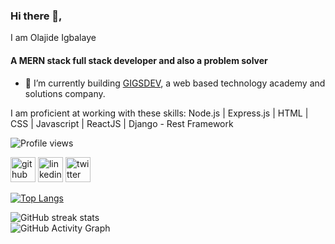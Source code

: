 


### Hi there 👋,
I am Olajide Igbalaye
#### A MERN stack full stack developer and also a problem solver

- 🔭 I’m currently building <a href="https://gigsdev.com/">GIGSDEV</a>, a web based technology academy and solutions company.


I am proficient at working with these skills:  Node.js  |  Express.js  |  HTML | CSS | Javascript | ReactJS | Django - Rest Framework 


![Profile views](https://gpvc.arturio.dev/codeklin)  

[<img src='https://cdn.jsdelivr.net/npm/simple-icons@3.0.1/icons/github.svg' alt='github' height='40'>](https://github.com/codeklin)  [<img src='https://cdn.jsdelivr.net/npm/simple-icons@3.0.1/icons/linkedin.svg' alt='linkedin' height='40'>](https://www.linkedin.com/in/https://www.linkedin.com/in/olajide-igbalaye//)  [<img src='https://cdn.jsdelivr.net/npm/simple-icons@3.0.1/icons/twitter.svg' alt='twitter' height='40'>](https://twitter.com/https://mobile.twitter.com/JideLence)  


[![Top Langs](https://github-readme-stats.vercel.app/api/top-langs/?username=codeklin)](https://github.com/anuraghazra/github-readme-stats)

![GitHub streak stats](https://github-readme-streak-stats.herokuapp.com/?user=codeklin)  
![GitHub Activity Graph](https://activity-graph.herokuapp.com/graph?username=codeklin)  







<!--
**codeklin/codeklin** is a ✨ _special_ ✨ repository because its `README.md` (this file) appears on your GitHub profile.

Here are some ideas to get you started:

- 🔭 I’m currently working on ...
- 🌱 I’m currently learning ...
- 👯 I’m looking to collaborate on ...
- 🤔 I’m looking for help with ...
- 💬 Ask me about ...
- 📫 How to reach me: ...
- 😄 Pronouns: ...
- ⚡ Fun fact: ...
-->
